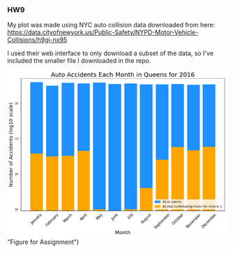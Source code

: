 ### HW9

My plot was made using NYC auto collision data downloaded from here:
https://data.cityofnewyork.us/Public-Safety/NYPD-Motor-Vehicle-Collisions/h9gi-nx95

I used their web interface to only download a subset of the data, so I've included the smaller file I downloaded in the repo.

![alt text](hw8_plot.png)"Figure for Assignment")
